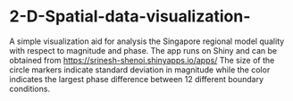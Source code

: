# 2-D-Spatial-data-visualization-
A simple visualization aid for analysis the Singapore regional model quality with respect to magnitude and phase. The app runs on Shiny and can be obtained from https://srinesh-shenoi.shinyapps.io/apps/
The size of the circle markers indicate standard deviation in magnitude while the color indicates the largest phase difference between 12 different boundary conditions.
